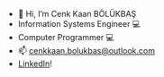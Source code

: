 - 👋 Hi, I’m Cenk Kaan BÖLÜKBAŞ
- Information Systems Engineer 💻
- Computer Programmer 💻
- 📫 cenkkaan.bolukbas@outlook.com
- [LinkedIn](https://www.linkedin.com/in/cenkkaanbolukbas/)!


<!---
cenkkaanbolukbas/cenkkaanbolukbas is a ✨ special ✨ repository because its `README.md` (this file) appears on your GitHub profile.
You can click the Preview link to take a look at your changes.
--->
